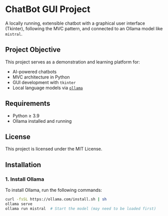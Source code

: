# ChatBot GUI Project

A locally running, extensible chatbot with a graphical user interface (Tkinter), following the MVC pattern, and connected to an Ollama model like `mistral`.

## Project Objective

This project serves as a demonstration and learning platform for:
- AI-powered chatbots
- MVC architecture in Python
- GUI development with `tkinter`
- Local language models via [`ollama`](https://ollama.com/)

## Requirements

- Python ≥ 3.9
- Ollama installed and running

## License

This project is licensed under the MIT License.

## Installation

### 1. Install Ollama

To install Ollama, run the following commands:

```bash
curl -fsSL https://ollama.com/install.sh | sh
ollama serve
ollama run mistral  # Start the model (may need to be loaded first)

